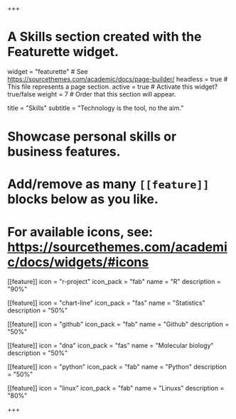 +++
# A Skills section created with the Featurette widget.
widget = "featurette"  # See https://sourcethemes.com/academic/docs/page-builder/
headless = true  # This file represents a page section.
active = true  # Activate this widget? true/false
weight = 7  # Order that this section will appear.

title = "Skills"
subtitle = "Technology is the tool, no the aim."

# Showcase personal skills or business features.
# 
# Add/remove as many `[[feature]]` blocks below as you like.
# 
# For available icons, see: https://sourcethemes.com/academic/docs/widgets/#icons

[[feature]]
  icon = "r-project"
  icon_pack = "fab"
  name = "R"
  description = "90%"
  
[[feature]]
  icon = "chart-line"
  icon_pack = "fas"
  name = "Statistics"
  description = "50%"  
  
[[feature]]
  icon = "github"
  icon_pack = "fab"
  name = "Github"
  description = "50%"  
  
[[feature]]
  icon = "dna"
  icon_pack = "fas"
  name = "Molecular biology"
  description = "50%"  
  
[[feature]]
  icon = "python"
  icon_pack = "fab"
  name = "Python"
  description = "50%"
  
[[feature]]
  icon = "linux"
  icon_pack = "fab"
  name = "Linuxs"
  description = "80%"

+++
